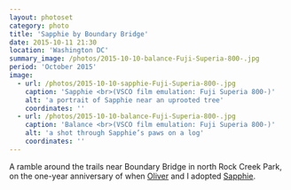 ```yaml
---
layout: photoset
category: photo
title: 'Sapphie by Boundary Bridge'
date: 2015-10-11 21:30
location: 'Washington DC'
summary_image: /photos/2015-10-10-balance-Fuji-Superia-800-.jpg
period: 'October 2015'
image:
  - url: /photos/2015-10-10-sapphie-Fuji-Superia-800-.jpg
    caption: 'Sapphie <br>(VSCO film emulation: Fuji Superia 800-)'
    alt: 'a portrait of Sapphie near an uprooted tree'
    coordinates: ''
  - url: /photos/2015-10-10-balance-Fuji-Superia-800-.jpg
    caption: 'Balance <br>(VSCO film emulation: Fuji Superia 800-)'
    alt: 'a shot through Sapphie’s paws on a log'
    coordinates: ''
---
```

A ramble around the trails near Boundary Bridge in north Rock Creek Park, on the one-year anniversary of when [Oliver](http://olivermak.es) and I adopted [Sapphie](/2014/sapphie/).

